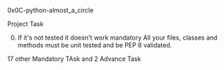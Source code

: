 0x0C-python-almost_a_circle

Project Task

0. If it's not tested it doesn't work
mandatory
All your files, classes and methods must be unit tested and be PEP 8 validated.

17 other Mandatory TAsk and 2 Advance Task
